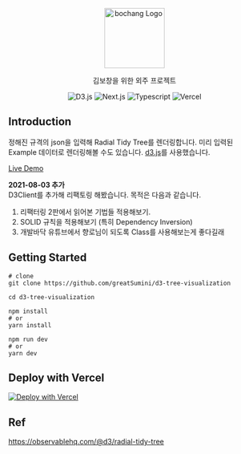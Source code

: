<p align="center">
  <a href="http://sexy-bochang.now.sh/" target="blank"><img src="https://sexy-bochang.now.sh/images/og.png" width="120" alt="bochang Logo" /></a>
</p>

<p align="center">김보창을 위한 외주 프로젝트</p>

<p align="center">
  <img src="https://img.shields.io/badge/d3.js-000000?style=for-the-badge&logo=d3dotjs&color=orange&logoColor=white" alt="D3.js" />
  <img src="https://img.shields.io/badge/next.js-000000?style=for-the-badge&logo=nextdotjs&logoColor=black&color=white" alt="Next.js" />
  <img src="https://img.shields.io/badge/TypeScript-007ACC?style=for-the-badge&logo=typescript&logoColor=white" alt="Typescript" />
  <img src="https://img.shields.io/badge/vercel-%23000000.svg?style=for-the-badge&logo=vercel&logoColor=white" alt="Vercel" />
</p>

## Introduction

정해진 규격의 json을 입력해 Radial Tidy Tree를 렌더링합니다. 미리 입력된 Example 데이터로 렌더링해볼 수도 있습니다. [d3.js](https://www.npmjs.com/package/d3)를 사용했습니다.

[Live Demo](http://sexy-bochang.now.sh/)

**2021-08-03 추가**<br>
D3Client를 추가해 리팩토링 해봤습니다. 목적은 다음과 같습니다.

1. 리팩터링 2판에서 읽어본 기법들 적용해보기.
2. SOLID 규칙을 적용해보기 (특히 Dependency Inversion)
3. 개발바닥 유튜브에서 향로님이 되도록 Class를 사용해보는게 좋다길래

## Getting Started

```shell
# clone
git clone https://github.com/greatSumini/d3-tree-visualization

cd d3-tree-visualization

npm install
# or
yarn install

npm run dev
# or
yarn dev
```

## Deploy with Vercel

[![Deploy with Vercel](https://vercel.com/button)](https://vercel.com/new/git/external?repository-url=https%3A%2F%2Fgithub.com%2FgreatSumini%2Fd3-tree-visualization)

## Ref

https://observablehq.com/@d3/radial-tidy-tree
